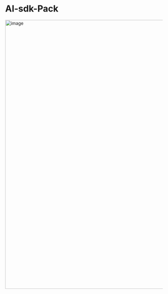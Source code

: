 # AI-sdk-Pack

<img width="1440" height="859" alt="image" src="https://github.com/user-attachments/assets/83127147-9655-484e-9f97-d334ab96d967" />

